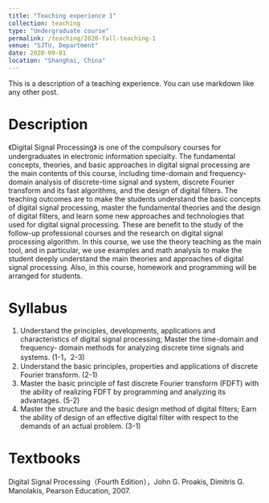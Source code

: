```yaml
---
title: "Teaching experience 1"
collection: teaching
type: "Undergraduate course"
permalink: /teaching/2020-fall-teaching-1
venue: "SJTU, Department"
date: 2020-09-01
location: "Shanghai, China"
---
```


This is a description of a teaching experience. You can use markdown like any other post.



Description
======
《Digital Signal Processing》 is one of the compulsory courses for undergraduates in electronic information specialty. The fundamental concepts, theories, and basic approaches in digital signal processing are the main contents of this course, including time-domain and frequency-domain analysis of discrete-time signal and system, discrete Fourier transform and its fast algorithms, and the design of digital filters. The teaching outcomes are to make the students understand the basic concepts of digital signal processing, master the fundamental theories and the design of digital filters, and learn some new approaches and technologies that used for digital signal processing. These are benefit to the study of the follow-up professional courses and the research on digital signal processing algorithm. In this course, we use the theory teaching as the main tool, and in particular, we use examples and math analysis to make the student deeply understand the main theories and approaches of digital signal processing. Also, in this course, homework and programming will be arranged for students.

Syllabus
======
1.	Understand the principles, developments, applications and characteristics of digital signal processing; Master the time-domain and frequency- domain methods for analyzing discrete time signals and systems. (1-1，2-3)
2.	Understand the basic principles, properties and applications of discrete Fourier transform. (2-1)
3.	Master the basic principle of fast discrete Fourier transform (FDFT) with the ability of realizing FDFT by programming and analyzing its advantages. (5-2)
4.	Master the structure and the basic design method of digital filters; Earn the ability of design of an effective digital filter with respect to the demands of an actual problem. (3-1)

Textbooks
======
Digital Signal Processing（Fourth Edition），John G. Proakis, Dimitris G. Manolakis, Pearson Education, 2007.
